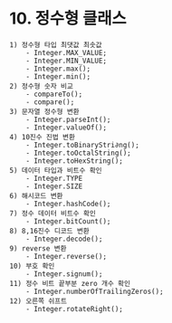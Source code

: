 # 10. 정수형 클래스 

    1) 정수형 타입 최댓값 최솟값 
        - Integer.MAX_VALUE;
        - Integer.MIN_VALUE;
        - Integer.max();
        - Integer.min();
    2) 정수형 숫자 비교
        - compareTo();
        - compare();
    3) 문자열 정수형 변환
        - Integer.parseInt();
        - Integer.valueOf();
    4) 10진수 진법 변환
        - Integer.toBinaryStri∂ng();
        - Integer.toOctalString();
        - Integer.toHexString();
    5) 데이터 타입과 비트수 확인
        - Integer.TYPE
        - Integer.SIZE
    6) 해시코드 변환
        - Integer.hashCode();
    7) 정수 데이터 비트수 확인
        - Integer.bitCount();
    8) 8,16진수 디코드 변환
        - Integer.decode();
    9) reverse 변환
        - Integer.reverse();
    10) 부호 확인
        - Integer.signum();
    11) 정수 비트 끝부분 zero 개수 확인
        - Integer.numberOfTrailingZeros();
    12) 오른쪽 쉬프트
        - Integer.rotateRight();
